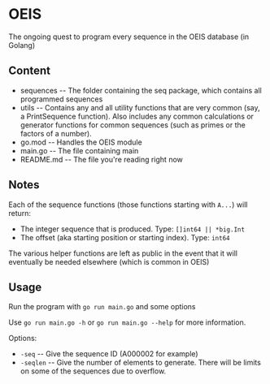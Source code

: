 # OEIS

The ongoing quest to program every sequence in the OEIS database (in Golang)

## Content

- sequences -- The folder containing the seq package, which contains all programmed sequences
- utils -- Contains any and all utility functions that are very common (say, a PrintSequence function). Also includes any common calculations or generator functions for common sequences (such as primes or the factors of a number).
- go.mod -- Handles the OEIS module
- main.go -- The file containing main
- README.md -- The file you're reading right now

## Notes

Each of the sequence functions (those functions starting with `A...`) will return:
 - The integer sequence that is produced. Type: `[]int64 || *big.Int`
 - The offset (aka starting position or starting index). Type: `int64`

The various helper functions are left as public in the event that it will eventually be
needed elsewhere (which is common in OEIS)

## Usage

Run the program with `go run main.go` and some options

Use `go run main.go -h` or `go run main.go --help` for more information.

Options:
 - `-seq` -- Give the sequence ID (A000002 for example)
 - `-seqlen` -- Give the number of elements to generate. There will be limits on some of the sequences due to overflow.